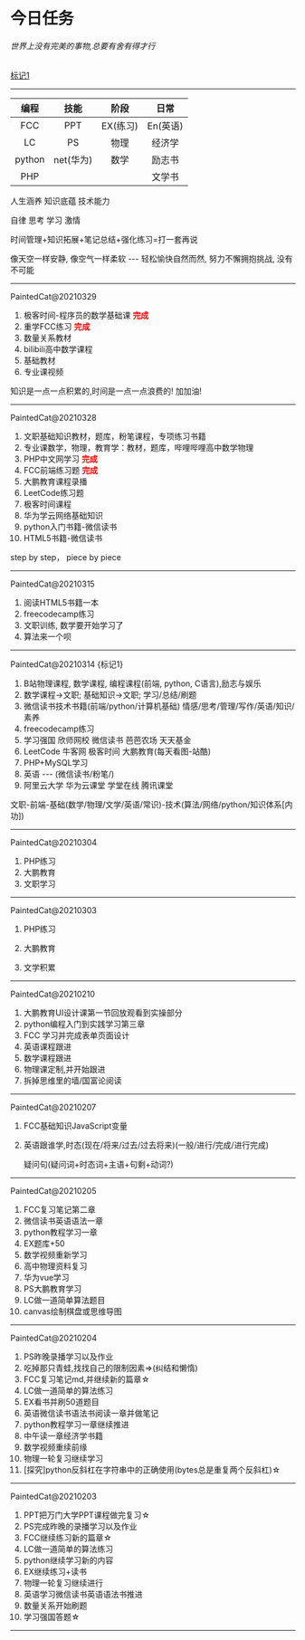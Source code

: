 # 今日任务

###### 世界上没有完美的事物,总要有舍有得才行

<a href="#BJ1">标记1</a>

---

|  编程  |   技能    |   阶段   |   日常   |
| :----: | :-------: | :------: | :------: |
|  FCC   |    PPT    | EX(练习) | En(英语) |
|   LC   |    PS     |   物理   |  经济学  |
| python | net(华为) |   数学   |  励志书  |
|  PHP   |           |          |  文学书  |



人生涵养 知识底蕴 技术能力 

自律 思考 学习 激情 

时间管理+知识拓展+笔记总结+强化练习=打一套再说

像天空一样安静, 像空气一样柔软 --- 轻松愉快自然而然, 努力不懈拥抱挑战, 没有不可能

---

PaintedCat@20210329

1.  极客时间-程序员的数学基础课  **<span style="color:red;">完成</span>**
2.  重学FCC练习  **<span style="color:red;">完成</span>**
3.  数量关系教材
4.  bilibili高中数学课程
5.  基础教材
6.  专业课视频

知识是一点一点积累的,时间是一点一点浪费的! 加加油!

---

PaintedCat@20210328

1. 文职基础知识教材，题库，粉笔课程，专项练习书籍
2. 专业课数学，物理，教育学：教材，题库，哔哩哔哩高中数学物理
3. PHP中文网学习  **<span style="color:red;">完成</span>**
4. FCC前端练习题   **<span style="color:red;">完成</span>**
5. 大鹏教育课程录播
6. LeetCode练习题
7. 极客时间课程
8. 华为学云网络基础知识
9. python入门书籍-微信读书
10. HTML5书籍-微信读书 

step by step， piece by piece 

---

PaintedCat@20210315

1.  阅读HTML5书籍一本
2.  freecodecamp练习
3.  文职训练, 数学要开始学习了
4.  算法来一个呗

---

PaintedCat@20210314 <span id="BJ1">{标记1}</span>

1. B站物理课程, 数学课程, 编程课程(前端, python, C语言),励志与娱乐
2. 数学课程->文职; 基础知识->文职;  学习/总结/刷题
3. 微信读书技术书籍(前端/python/计算机基础) 情感/思考/管理/写作/英语/知识/素养
4. freecodecamp练习
5. 学习强国  欣师网校 微信读书 芭芭农场 天天基金 
6. LeetCode 牛客网 极客时间 大鹏教育(每天看图-站酷)
7. PHP+MySQL学习
8. 英语 --- (微信读书/粉笔/)
9. 阿里云大学 华为云课堂 学堂在线  腾讯课堂

文职-前端-基础(数学/物理/文学/英语/常识)-技术(算法/网络/python/知识体系[内功])



---

PaintedCat@20210304

1.  PHP练习
2.  大鹏教育
3.  文职学习

---

PaintedCat@20210303

1.  PHP练习

2.  大鹏教育
3.  文学积累

---

PaintedCat@20210210

1.  大鹏教育UI设计课第一节回放观看到实操部分
2.  python编程入门到实践学习第三章
3.  FCC 学习并完成表单页面设计
4.  英语课程跟进
5.  数学课程跟进
6.  物理课定制,并开始跟进
7.  拆掉思维里的墙/国富论阅读

---

PaintedCat@20210207

1. FCC基础知识JavaScript变量

2. 英语跟谁学,时态(现在/将来/过去/过去将来)(一般/进行/完成/进行完成)  

     疑问句(疑问词+时态词+主语+句剩+动词?)

---

PaintedCat@20210205

1.  FCC复习笔记第二章
2.  微信读书英语语法一章
3.  python教程学习一章
4.  EX题库+50
5.  数学视频重新学习
6.  高中物理资料复习
7.  华为vue学习
8.  PS大鹏教育学习
9.  LC做一道简单算法题目
10.  canvas绘制棋盘或思维导图

---

PaintedCat@20210204

1.  PS昨晚录播学习以及作业
2.  吃掉那只青蛙,找找自己的限制因素=>(纠结和懒惰)
3.  FCC复习笔记md,并继续新的篇章☆
4.  LC做一道简单的算法练习
5.  EX看书并刷50道题目
6.  英语微信读书语法书阅读一章并做笔记
7.  python教程学习一章继续推进
8.  中午读一章经济学书籍
9.  数学视频重续前缘
10.  物理一轮复习继续学习
11.  [探究]python反斜杠在字符串中的正确使用(bytes总是重复两个反斜杠)☆

---

PaintedCat@20210203

1.  PPT把万门大学PPT课程做完复习☆
2.  PS完成昨晚的录播学习以及作业
3.  FCC继续练习新的篇章☆
4.  LC做一道简单的算法练习
5.  python继续学习新的内容
6.  EX继续练习+读书
7.  物理一轮复习继续进行
8.  英语学习微信读书英语语法书推进
9.  数量关系开始刷题
10.  学习强国答题☆

---

